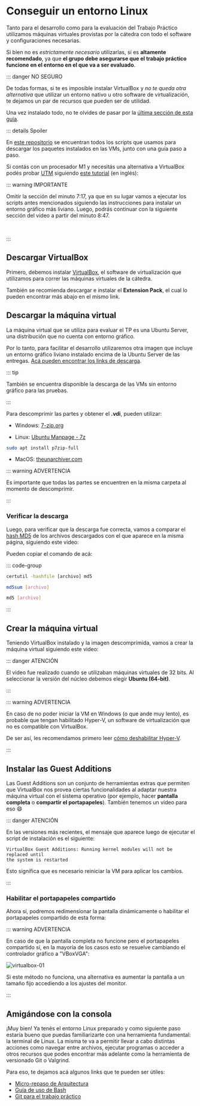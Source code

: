 # Conseguir un entorno Linux

Tanto para el desarrollo como para la evaluación del Trabajo Práctico utilizamos
máquinas virtuales provistas por la cátedra con todo el software y
configuraciones necesarias.

Si bien no es _estrictamente necesario_ utilizarlas, sí es **altamente
recomendado**, ya que **el grupo debe asegurarse que el trabajo práctico
funcione en el entorno en el que va a ser evaluado**.

::: danger NO SEGURO

De todas formas, si te es imposible instalar VirtualBox y _no te queda otra
alternativa_ que utilizar un entorno nativo u otro software de virtualización,
te dejamos un par de recursos que pueden ser de utilidad.

Una vez instalado todo, no te olvides de pasar por la
[última sección de esta guía](#amigandose-con-la-consola).

::: details Spoiler

En [este repositorio](https://github.com/sisoputnfrba/entorno-vms) se encuentran
todos los scripts que usamos para descargar los paquetes instalados en las VMs,
junto con una guía paso a paso.

Si contás con un procesador M1 y necesitás una alternativa a VirtualBox podés
probar [UTM](https://mac.getutm.app/) siguiendo
[este tutorial](https://www.youtube.com/watch?v=) (en inglés):

<YouTube v="hnwK-nkXolc"/>

::: warning IMPORTANTE

Omitir la sección del minuto 7:17, ya que en su lugar vamos a
ejecutar los scripts antes mencionados siguiendo las instrucciones para instalar
un entorno gráfico más liviano. Luego, podrás continuar con la siguiente sección
del video a partir del minuto 8:47.

<br>

:::

## Descargar VirtualBox

Primero, debemos instalar
[VirtualBox](https://www.virtualbox.org/wiki/Downloads), el software de
virtualización que utilizamos para correr las máquinas virtuales de la cátedra.

También se recomienda descargar e instalar el **Extension Pack**, el cual lo
pueden encontrar más abajo en el mismo link.

## Descargar la máquina virtual

La máquina virtual que se utiliza para evaluar el TP es una Ubuntu Server, una
distribución que no cuenta con entorno gráfico.

Por lo tanto, para facilitar el desarrollo utilizaremos otra imagen que incluye
un entorno gráfico liviano instalado encima de la Ubuntu Server de las entregas.
[Acá pueden encontrar los links de descarga](/recursos/vms#xubuntu).

::: tip

También se encuentra disponible la descarga de las VMs sin entorno gráfico para
las pruebas.

:::

Para descomprimir las partes y obtener el **.vdi**, pueden utilizar:

- Windows: [7-zip.org](https://www.7-zip.org/)

- Linux: [Ubuntu Manpage - 7z](http://manpages.ubuntu.com/manpages/jammy/man1/7z.1.html)

```bash
sudo apt install p7zip-full
```

- MacOS: [theunarchiver.com](https://theunarchiver.com/)


::: warning ADVERTENCIA

Es importante que todas las partes se encuentren en la misma carpeta al momento
de descomprimir.

:::

### Verificar la descarga

Luego, para verificar que la descarga fue correcta, vamos a comparar el
[hash MD5](https://es.wikipedia.org/wiki/MD5) de los archivos descargados con el
que aparece en la misma página, siguiendo este video:

<YouTube v="0CL9Os8IUcY"/>

Pueden copiar el comando de acá:

::: code-group

```cmd [Windows]
certutil -hashfile [archivo] md5
```

```bash [Linux]
md5sum [archivo]
```

```bash [MacOS]
md5 [archivo]
```

:::

## Crear la máquina virtual

Teniendo VirtualBox instalado y la imagen descomprimida, vamos a crear la
máquina virtual siguiendo este video:

::: danger ATENCIÓN

El video fue realizado cuando se utilizaban máquinas virtuales de 32 bits. Al
seleccionar la versión del núcleo debemos elegir **Ubuntu (64-bit)**.

:::

<YouTube v="DmkSXv_Xa-U"/>

::: warning ADVERTENCIA

En caso de no poder iniciar la VM en Windows (o que ande muy lento), es probable
que tengan habilitado Hyper-V, un software de virtualización que no es
compatible con VirtualBox.

De ser así, les recomendamos primero leer
[cómo deshabilitar Hyper-V](https://docs.microsoft.com/es-es/troubleshoot/windows-client/application-management/virtualization-apps-not-work-with-hyper-v).

:::

## Instalar las Guest Additions

Las Guest Additions son un conjunto de herramientas extras que permiten que
VirtualBox nos provea ciertas funcionalidades al adaptar nuestra máquina virtual
con el sistema operativo (por ejemplo, hacer **pantalla completa** o **compartir
el portapapeles**). También tenemos un video para eso :smile:

<YouTube v="uMoO58tPc5c"/>

::: danger ATENCIÓN

En las versiones más recientes, el mensaje que aparece luego de ejecutar el
script de instalación es el siguiente:
```
VirtualBox Guest Additions: Running kernel modules will not be replaced until
the system is restarted
```
Esto significa que es necesario reiniciar la VM para aplicar los cambios.

:::

### Habilitar el portapapeles compartido

Ahora sí, podremos redimensionar la pantalla dinámicamente o habilitar el
portapapeles compartido de esta forma:

<YouTube v="xJ52dDTfCHo"/>

::: warning ADVERTENCIA

En caso de que la pantalla completa no funcione pero el portapapeles compartido
sí, en la mayoría de los casos esto se resuelve cambiando el controlador gráfico
a "VBoxVGA":

![virtualbox-01](/img/primeros-pasos/linux/virtualbox-01.png)

Si este método no funciona, una alternativa es aumentar la pantalla a un tamaño
fijo accediendo a los ajustes del monitor.

:::

## Amigándose con la consola

¡Muy bien! Ya tenés el entorno Linux preparado y como siguiente paso estaría
bueno que puedas familiarizarte con una herramienta fundamental: la terminal de
Linux. La misma te va a permitir llevar a cabo distintas acciones como navegar
entre archivos, ejecutar programas o acceder a otros recursos que podes
encontrar más adelante como la herramienta de versionado Git o Valgrind.

Para eso, te dejamos acá algunos links que te pueden ser útiles:

- [Micro-repaso de Arquitectura](https://faq.utnso.com.ar/guia-repaso-arquitectura)
- [Guía de uso de Bash](/guias/consola/bash)
- [Git para el trabajo práctico](/guias/consola/git)
